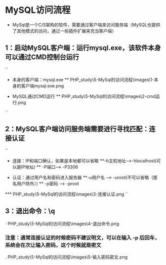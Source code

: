 # MySQL访问流程

* MySql是一个C/S架构的软件，需要通过客户端来访问服务端（MySQL也提供了其他模式的访问，通过一些插件扩展来充当客户端）

## 1：启动MySQL客户端：运行mysql.exe，该软件本身可以通过CMD控制台运行

``

* 本身的客户端：mysql.exe
** PHP_study\5-MySql的访问流程\images\1-本身的客户端mysql.exe.png

* MySQL通过CMD运行
** PHP_study\5-MySql的访问流程\images\2-cmd运行.png

``

## 2：MySQL客户端访问服务端需要进行寻找匹配：连接认证

``

* 连接：IP和端口确认，如果是本地都可以省略
**-h主机地址-->-hlocalhost(可以是IP地址)
** -P端口--> -P3306

* 认证：通过用户名和密码进入服务器
**-u用户名 --> -uroot(不可以省略（匿名用户除外）)
** -p密码 --> -proot

*** PHP_study\5-MySql的访问流程\images\3-连接认证.png
``

## 3：退出命令：\q

· PHP_study\5-MySql的访问流程\images\4-退出命令.png

### 注意：通常连接认证的时候密码不建议明文，可以在输入 -p 后回车，系统会在次让输入密码，这个时候就是密文

. PHP_study\5-MySql的访问流程\images\5-输入密码密文.png
